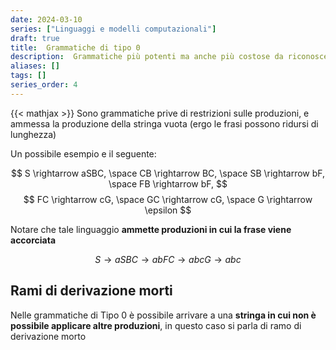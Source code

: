 ```yaml
---
date: 2024-03-10
series: ["Linguaggi e modelli computazionali"]
draft: true
title:  Grammatiche di tipo 0
description:  Grammatiche più potenti ma anche più costose da riconoscere
aliases: []
tags: []
series_order: 4
---
```


{{< mathjax >}}
Sono grammatiche prive di restrizioni sulle produzioni, e ammessa la produzione della stringa vuota (ergo le frasi possono ridursi di lunghezza)

Un possibile esempio e il seguente:

$$
S \rightarrow aSBC, \space CB \rightarrow BC, \space SB \rightarrow bF, \space FB \rightarrow bF,
$$
$$
FC \rightarrow cG, \space GC \rightarrow cG, \space G \rightarrow \epsilon
$$

Notare che tale linguaggio **ammette produzioni in cui la frase viene accorciata**

$$
S \rightarrow aSBC\rightarrow abFC \rightarrow abcG \rightarrow abc
$$

## Rami di derivazione morti

Nelle grammatiche di Tipo 0 è possibile arrivare a una **stringa in cui non è possibile applicare altre produzioni**, in questo caso si parla di ramo di derivazione morto
